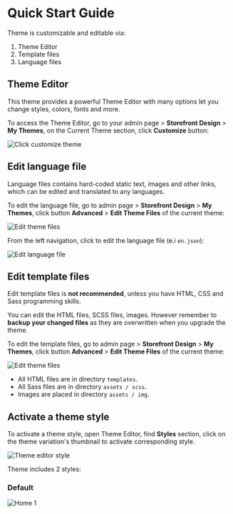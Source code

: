 # Quick Start Guide


Theme is customizable and editable via:

1. Theme Editor
2. Template files
3. Language files


## Theme Editor

This theme provides a powerful Theme Editor with many options let you change styles, colors, fonts and more.

To access the Theme Editor, go to your admin page > __Storefront Design__ > __My Themes__, on the Current Theme section, click __Customize__ button:

![Click customize theme](img/click-customize-theme.png)




## Edit language file

Language files contains hard-coded static text, images and other links, which can be edited and translated to any languages.

To edit the language file, go to admin page > __Storefront Design__ > __My Themes__, click button __Advanced__ > __Edit Theme Files__ of the current theme:

![Edit theme files](img/edit-theme-files.png)

From the left navigation, click to edit the language file (e.i `en.json`):

![Edit language file](img/edit-language-file.png)




## Edit template files

Edit template files is __not recommended__, unless you have HTML, CSS and Sass programming skills.

You can edit the HTML files, SCSS files, images. However remember to __backup your changed files__ as they are overwritten when you upgrade the theme.

To edit the template files, go to admin page > __Storefront Design__ > __My Themes__, click button __Advanced__ > __Edit Theme Files__ of the current theme:

![Edit theme files](img/edit-theme-files.png)

- All HTML files are in directory `templates`.
- All Sass files are in directory `assets / scss`.
- Images are placed in directory `assets / img`.




## Activate a theme style

To activate a theme style, open Theme Editor, find __Styles__ section, click on the theme variation's thumbnail to activate corresponding style.

![Theme editor style](img/theme-editor-style.jpg)


Theme includes 2 styles:

### Default

![Home 1](img/home1.jpg)

